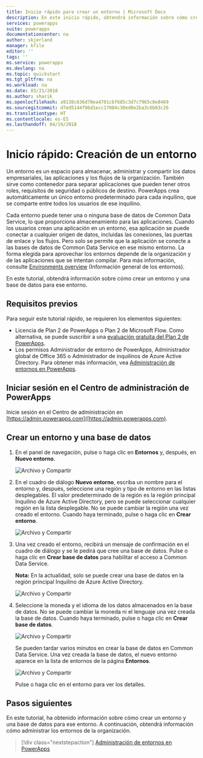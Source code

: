 ```yaml
---
title: Inicio rápido para crear un entorno | Microsoft Docs
description: En este inicio rápido, obtendrá información sobre cómo crear un entorno
services: powerapps
suite: powerapps
documentationcenter: na
author: skjerland
manager: kfile
editor: ''
tags: ''
ms.service: powerapps
ms.devlang: na
ms.topic: quickstart
ms.tgt_pltfrm: na
ms.workload: na
ms.date: 03/21/2018
ms.author: sharik
ms.openlocfilehash: a9138c636d70ea4701cbf685c3d7c7965c0e8469
ms.sourcegitcommit: d7ed5144f96d1ecc17084c30ed0e2ba3c6b03c26
ms.translationtype: HT
ms.contentlocale: es-ES
ms.lasthandoff: 04/19/2018
---
```

# <a name="quickstart-create-an-environment"></a>Inicio rápido: Creación de un entorno
Un entorno es un espacio para almacenar, administrar y compartir los datos empresariales, las aplicaciones y los flujos de la organización. También sirve como contenedor para separar aplicaciones que pueden tener otros roles, requisitos de seguridad o públicos de destino. PowerApps crea automáticamente un único entorno predeterminado para cada inquilino, que se comparte entre todos los usuarios de ese inquilino.

Cada entorno puede tener una o ninguna base de datos de Common Data Service, lo que proporciona almacenamiento para las aplicaciones. Cuando los usuarios crean una aplicación en un entorno, esa aplicación se puede conectar a cualquier origen de datos, incluidas las conexiones, las puertas de enlace y los flujos. Pero solo se permite que la aplicación se conecte a las bases de datos de Common Data Service en ese mismo entorno. La forma elegida para aprovechar los entornos depende de la organización y de las aplicaciones que se intentan compilar. Para más información, consulte [Environments overview](environments-overview.md) (Información general de los entornos).

En este tutorial, obtendrá información sobre cómo crear un entorno y una base de datos para ese entorno.

## <a name="prerequisites"></a>Requisitos previos
 Para seguir este tutorial rápido, se requieren los elementos siguientes:
 * Licencia de Plan 2 de PowerApps o Plan 2 de Microsoft Flow. Como alternativa, se puede suscribir a una [evaluación gratuita del Plan 2 de PowerApps](https://web.powerapps.com/signup?redirect=marketing&email=).
 * Los permisos Administrador de entorno de PowerApps, Administrador global de Office 365 o Administrador de inquilinos de Azure Active Directory. Para obtener más información, vea [Administración de entornos en PowerApps](environments-administration.md).

## <a name="sign-in-to-the-powerapps-admin-center"></a>Iniciar sesión en el Centro de administración de PowerApps
Inicie sesión en el Centro de administración en [https://admin.powerapps.com]([https://admin.powerapps.com).

## <a name="create-an-environment-and-database"></a>Crear un entorno y una base de datos
1. En el panel de navegación, pulse o haga clic en **Entornos** y, después, en **Nuevo entorno**.

    ![Archivo y Compartir](./media/create-environment/new-environment.png)
2. En el cuadro de diálogo **Nuevo entorno**, escriba un nombre para el entorno y, después, seleccione una región y tipo de entorno en las listas desplegables. El valor predeterminado de la región es la región principal Inquilino de Azure Active Directory, pero se puede seleccionar cualquier región en la lista desplegable. No se puede cambiar la región una vez creado el entorno. Cuando haya terminado, pulse o haga clic en **Crear entorno**.

    ![Archivo y Compartir](./media/create-environment/new-environment-dialog.png)
3. Una vez creado el entorno, recibirá un mensaje de confirmación en el cuadro de diálogo y se le pedirá que cree una base de datos. Pulse o haga clic en **Crear base de datos** para habilitar el acceso a Common Data Service.

    **Nota:** En la actualidad, solo se puede crear una base de datos en la región principal Inquilino de Azure Active Directory.

    ![Archivo y Compartir](./media/create-environment/create-database-dialog.png)
4. Seleccione la moneda y el idioma de los datos almacenados en la base de datos. No se puede cambiar la moneda ni el lenguaje una vez creada la base de datos. Cuando haya terminado, pulse o haga clic en **Crear base de datos**.

    ![Archivo y Compartir](./media/create-environment/create-database-dialog2.png)

    Se pueden tardar varios minutos en crear la base de datos en Common Data Service. Una vez creada la base de datos, el nuevo entorno aparece en la lista de entornos de la página **Entornos**.

    ![Archivo y Compartir](./media/create-environment/new-environment-created.png)

    Pulse o haga clic en el entorno para ver los detalles.

## <a name="next-steps"></a>Pasos siguientes
En este tutorial, ha obtenido información sobre cómo crear un entorno y una base de datos para ese entorno. A continuación, obtendrá información cómo administrar los entornos de la organización.

> [!div class="nextstepaction"]
> [Administración de entornos en PowerApps](environments-administration.md)
